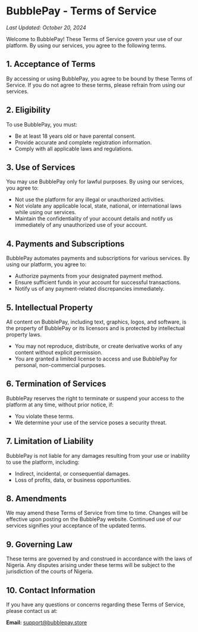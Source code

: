 # BubblePay - Terms of Service

_Last Updated: October 20, 2024_

Welcome to BubblePay! These Terms of Service govern your use of our platform. By using our services, you agree to the following terms.

## 1. **Acceptance of Terms**
By accessing or using BubblePay, you agree to be bound by these Terms of Service. If you do not agree to these terms, please refrain from using our services.

## 2. **Eligibility**
To use BubblePay, you must:
- Be at least 18 years old or have parental consent.
- Provide accurate and complete registration information.
- Comply with all applicable laws and regulations.

## 3. **Use of Services**
You may use BubblePay only for lawful purposes. By using our services, you agree to:
- Not use the platform for any illegal or unauthorized activities.
- Not violate any applicable local, state, national, or international laws while using our services.
- Maintain the confidentiality of your account details and notify us immediately of any unauthorized use of your account.

## 4. **Payments and Subscriptions**
BubblePay automates payments and subscriptions for various services. By using our platform, you agree to:
- Authorize payments from your designated payment method.
- Ensure sufficient funds in your account for successful transactions.
- Notify us of any payment-related discrepancies immediately.

## 5. **Intellectual Property**
All content on BubblePay, including text, graphics, logos, and software, is the property of BubblePay or its licensors and is protected by intellectual property laws.
- You may not reproduce, distribute, or create derivative works of any content without explicit permission.
- You are granted a limited license to access and use BubblePay for personal, non-commercial purposes.

## 6. **Termination of Services**
BubblePay reserves the right to terminate or suspend your access to the platform at any time, without prior notice, if:
- You violate these terms.
- We determine your use of the service poses a security threat.

## 7. **Limitation of Liability**
BubblePay is not liable for any damages resulting from your use or inability to use the platform, including:
- Indirect, incidental, or consequential damages.
- Loss of profits, data, or business opportunities.

## 8. **Amendments**
We may amend these Terms of Service from time to time. Changes will be effective upon posting on the BubblePay website. Continued use of our services signifies your acceptance of the updated terms.

## 9. **Governing Law**
These terms are governed by and construed in accordance with the laws of Nigeria. Any disputes arising under these terms will be subject to the jurisdiction of the courts of Nigeria.

## 10. **Contact Information**
If you have any questions or concerns regarding these Terms of Service, please contact us at:

**Email:** support@bubblepay.store

